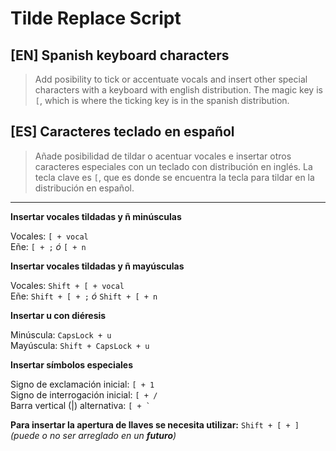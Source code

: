 # Tilde Replace Script

## [EN] Spanish keyboard characters

>Add posibility to tick or accentuate vocals and insert other special characters with a 
keyboard with english distribution.
The magic key is `[`, which is where the ticking key is in the spanish
distribution.

## [ES] Caracteres teclado en español

>Añade posibilidad de tildar o acentuar vocales e insertar otros caracteres especiales 
con un teclado con distribución en inglés.
La tecla clave es `[`, que es donde se encuentra la tecla para tildar en la 
distribución en español.

---

**Insertar vocales tildadas y ñ minúsculas**

Vocales: `[ + vocal`  
Eñe: `[ + ;` _ó_ `[ + n`

**Insertar vocales tildadas y ñ mayúsculas**

Vocales: `Shift + [ + vocal`  
Eñe: `Shift + [ + ;` _ó_ `Shift + [ + n`

**Insertar u con diéresis**

Minúscula: `CapsLock + u`  
Mayúscula: `Shift + CapsLock + u`

**Insertar símbolos especiales**

Signo de exclamación inicial: `[ + 1`  
Signo de interrogación inicial: `[ + /`  
Barra vertical (|) alternativa: ``[ + ` `` 


**Para insertar la apertura de llaves se necesita utilizar:** `Shift + [ + ]`   _(puede o no ser arreglado en un **futuro**)_


